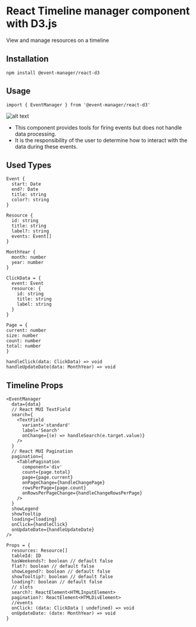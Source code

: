 # React Timeline manager component with D3.js

View and manage resources on a timeline

## Installation

`npm install @event-manager/react-d3`

## Usage

`import { EventManager } from '@event-manager/react-d3'`

![alt text](https://github.com/jurisbandenieks/event-manager-d3/blob/HEAD/images/event-manager.png)

- This component provides tools for firing events but does not handle data processing.
- It is the responsibility of the user to determine how to interact with the data during these events.

## Used Types

```
Event {
  start: Date
  end?: Date
  title: string
  color?: string
}
```

```
Resource {
  id: string
  title: string
  label?: string
  events: Event[]
}
```

```
MonthYear {
  month: number
  year: number
}
```

```
ClickData = {
  event: Event
  resource: {
    id: string
    title: string
    label: string
  }
}
```

```
Page = {
current: number
size: number
count: number
total: number
}
```

```
handleClick(data: ClickData) => void
handleUpdateDate(data: MonthYear) => void
```

## Timeline Props

```
<EventManager
  data={data}
  // React MUI TextField
  search={
    <TextField
      variant='standard'
      label='Search'
      onChange={(e) => handleSearch(e.target.value)}
    />
  }
  // React MUI Pagination
  pagination={
    <TablePagination
      component='div'
      count={page.total}
      page={page.current}
      onPageChange={handleChangePage}
      rowsPerPage={page.count}
      onRowsPerPageChange={handleChangeRowsPerPage}
    />
  }
  showLegend
  showTooltip
  loading={loading}
  onClick={handleClick}
  onUpdateDate={handleUpdateDate}
/>
```

```
Props = {
  resources: Resource[]
  tableId: ID
  hasWeekends?: boolean // default false
  flat?: boolean // default false
  showLegend?: boolean // default false
  showTooltip?: boolean // default false
  loading?: boolean // default false
  // slots
  search?: ReactElement<HTMLInputElement>
  pagination?: ReactElement<HTMLDivElement>
  //events
  onClick: (data: ClickData | undefined) => void
  onUpdateDate: (date: MonthYear) => void
}
```
